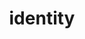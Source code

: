 ---
layout: landing_page
sidebar: qq_cli_command_reference_sidebar
summary: Listing of commands for identity
title: identity
zendesk_source: qq CLI Command Guide

---